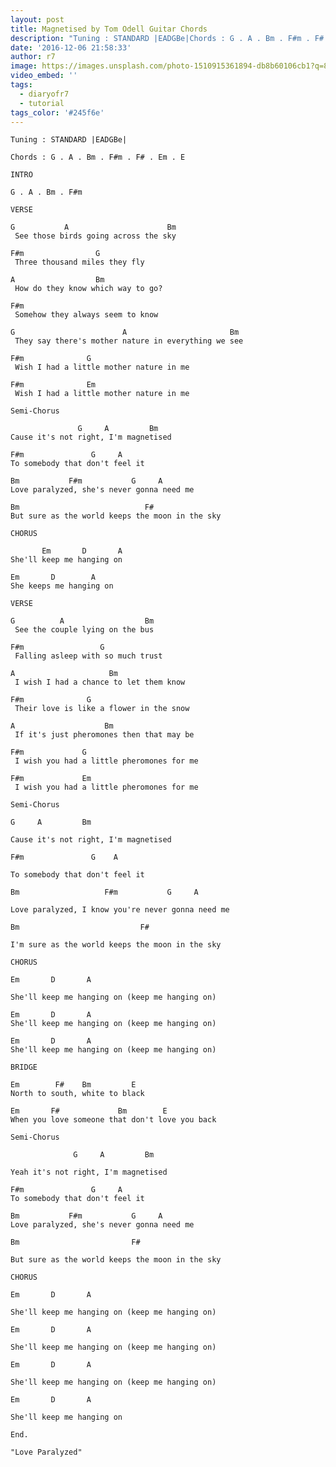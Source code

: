 ```yaml
---
layout: post
title: Magnetised by Tom Odell Guitar Chords
description: "Tuning : STANDARD |EADGBe|Chords : G . A . Bm . F#m . F# . Em . EINTROG . A . Bm . F#mVERSEG \_ \_ \_ \_ \_ A \_ \_ \_ \_ \_ \_ \_ \_ \_ \_ \_Bm \_ \_ \_ \_ \_ \_ \_\_See tho..."
date: '2016-12-06 21:58:33'
author: r7
image: https://images.unsplash.com/photo-1510915361894-db8b60106cb1?q=80&w=2940&auto=format&fit=crop&ixlib=rb-4.1.0&ixid=M3wxMjA3fDB8MHxwaG90by1wYWdlfHx8fGVufDB8fHx8fA%3D%3D
video_embed: ''
tags:
  - diaryofr7
  - tutorial
tags_color: '#245f6e'
---
```

```
Tuning : STANDARD |EADGBe|

Chords : G . A . Bm . F#m . F# . Em . E

INTRO

G . A . Bm . F#m

VERSE

G           A                      Bm              
 See those birds going across the sky
```

```
F#m                G
 Three thousand miles they fly
```

```
A                  Bm
 How do they know which way to go?
```

```
F#m
 Somehow they always seem to know
```

```
G                        A                       Bm
 They say there's mother nature in everything we see
```

```
F#m              G
 Wish I had a little mother nature in me
```

```
F#m              Em
 Wish I had a little mother nature in me
```

```
Semi-Chorus

               G     A         Bm
Cause it's not right, I'm magnetised
```

```
F#m               G     A
To somebody that don't feel it
```

```
Bm           F#m           G     A
Love paralyzed, she's never gonna need me
```

```
Bm                            F#
But sure as the world keeps the moon in the sky
```

```
CHORUS

       Em       D       A
She'll keep me hanging on
```

```
Em       D        A
She keeps me hanging on
```

```
VERSE

G          A                  Bm
 See the couple lying on the bus
```

```
F#m                 G
 Falling asleep with so much trust
```

```
A                     Bm
 I wish I had a chance to let them know
```

```
F#m              G
 Their love is like a flower in the snow
```

```
A                    Bm
 If it's just pheromones then that may be
```

```
F#m             G
 I wish you had a little pheromones for me
```

```
F#m             Em
 I wish you had a little pheromones for me
```
`Semi-Chorus`

```
G     A         Bm
```

`Cause it's not right, I'm magnetised`

```
F#m               G    A
```

`To somebody that don't feel it`

```
Bm                   F#m           G     A
```

`Love paralyzed, I know you're never gonna need me`

```
Bm                           F#
```

`I'm sure as the world keeps the moon in the sky`

`CHORUS`
```
Em       D       A
```
`She'll keep me hanging on (keep me hanging on)`

```
Em       D       A
She'll keep me hanging on (keep me hanging on)
```

```
Em       D       A
She'll keep me hanging on (keep me hanging on)
```

```
BRIDGE

Em        F#    Bm         E
North to south, white to black
```

```
Em       F#             Bm        E
When you love someone that don't love you back

Semi-Chorus

              G     A         Bm
```
`Yeah it's not right, I'm magnetised`

```
F#m               G     A    
To somebody that don't feel it
```

```
Bm           F#m           G     A
Love paralyzed, she's never gonna need me
```

```
Bm                         F#
```

`But sure as the world keeps the moon in the sky`

`CHORUS`

```
Em       D       A
```

`She'll keep me hanging on (keep me hanging on)`

```
Em       D       A
```

`She'll keep me hanging on (keep me hanging on)`

```
Em       D       A
```

`She'll keep me hanging on (keep me hanging on)`

```
Em       D       A
```

`She'll keep me hanging on`

`End.`

`"Love Paralyzed"`
